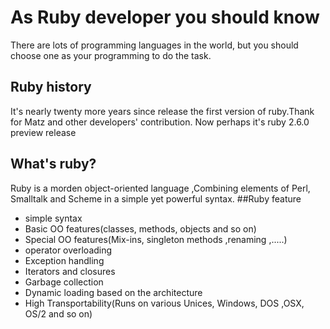 # As Ruby developer you should know 
There are lots of programming languages in the world, but you should choose one as your programming to do the task.
## Ruby history 
It's nearly twenty more years since release the first version of ruby.Thank for Matz and other developers' contribution.
Now perhaps it's ruby 2.6.0 preview release 
## What's ruby?
Ruby is a  morden object-oriented language ,Combining elements of Perl, Smalltalk  and Scheme in a simple yet powerful syntax.
##Ruby feature 
* simple syntax
* Basic OO features(classes, methods, objects  and  so on)
* Special OO features(Mix-ins, singleton methods ,renaming  ,.....)
* operator overloading 
* Exception handling 
* Iterators and closures
* Garbage collection
* Dynamic loading based on the architecture 
* High Transportability(Runs on various Unices, Windows, DOS ,OSX, OS/2 and so on)
     

